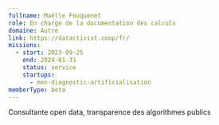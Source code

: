 ```yaml
---
fullname: Maëlle Fouquenet
role: En charge de la documentation des calculs
domaine: Autre
link: https://datactivist.coop/fr/
missions:
  - start: 2023-09-25
    end: 2024-01-31
    status: service
    startups:
      - mon-diagnostic-artificialisation
memberType: beta
---
```

Consultante open data, transparence des algorithmes publics
